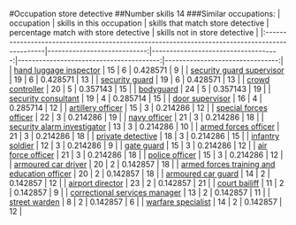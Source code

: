 #Occupation store detective
##Number skills 14
###Similar occupations:
| occupation                                                                                    |   skills in this occupation |   skills that match store detective |   percentage match with store detective |   skills not in store detective |
|:----------------------------------------------------------------------------------------------|----------------------------:|------------------------------------:|----------------------------------------:|--------------------------------:|
| [hand luggage inspector](hand_luggage_inspector.md)                                           |                          15 |                                   6 |                                0.428571 |                               9 |
| [security guard supervisor](security_guard_supervisor.md)                                     |                          19 |                                   6 |                                0.428571 |                              13 |
| [security guard](security_guard.md)                                                           |                          19 |                                   6 |                                0.428571 |                              13 |
| [crowd controller](crowd_controller.md)                                                       |                          20 |                                   5 |                                0.357143 |                              15 |
| [bodyguard](bodyguard.md)                                                                     |                          24 |                                   5 |                                0.357143 |                              19 |
| [security consultant](security_consultant.md)                                                 |                          19 |                                   4 |                                0.285714 |                              15 |
| [door supervisor](door_supervisor.md)                                                         |                          16 |                                   4 |                                0.285714 |                              12 |
| [artillery officer](artillery_officer.md)                                                     |                          15 |                                   3 |                                0.214286 |                              12 |
| [special forces officer](special_forces_officer.md)                                           |                          22 |                                   3 |                                0.214286 |                              19 |
| [navy officer](navy_officer.md)                                                               |                          21 |                                   3 |                                0.214286 |                              18 |
| [security alarm investigator](security_alarm_investigator.md)                                 |                          13 |                                   3 |                                0.214286 |                              10 |
| [armed forces officer](armed_forces_officer.md)                                               |                          21 |                                   3 |                                0.214286 |                              18 |
| [private detective](private_detective.md)                                                     |                          18 |                                   3 |                                0.214286 |                              15 |
| [infantry soldier](infantry_soldier.md)                                                       |                          12 |                                   3 |                                0.214286 |                               9 |
| [gate guard](gate_guard.md)                                                                   |                          15 |                                   3 |                                0.214286 |                              12 |
| [air force officer](air_force_officer.md)                                                     |                          21 |                                   3 |                                0.214286 |                              18 |
| [police officer](police_officer.md)                                                           |                          15 |                                   3 |                                0.214286 |                              12 |
| [armoured car driver](armoured_car_driver.md)                                                 |                          20 |                                   2 |                                0.142857 |                              18 |
| [armed forces training and education officer](armed_forces_training_and_education_officer.md) |                          20 |                                   2 |                                0.142857 |                              18 |
| [armoured car guard](armoured_car_guard.md)                                                   |                          14 |                                   2 |                                0.142857 |                              12 |
| [airport director](airport_director.md)                                                       |                          23 |                                   2 |                                0.142857 |                              21 |
| [court bailiff](court_bailiff.md)                                                             |                          11 |                                   2 |                                0.142857 |                               9 |
| [correctional services manager](correctional_services_manager.md)                             |                          13 |                                   2 |                                0.142857 |                              11 |
| [street warden](street_warden.md)                                                             |                           8 |                                   2 |                                0.142857 |                               6 |
| [warfare specialist](warfare_specialist.md)                                                   |                          14 |                                   2 |                                0.142857 |                              12 |
